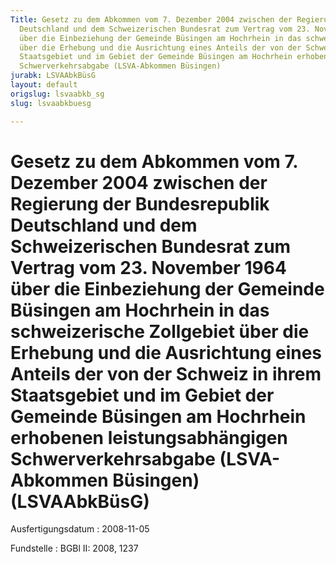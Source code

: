 ```yaml
---
Title: Gesetz zu dem Abkommen vom 7. Dezember 2004 zwischen der Regierung der Bundesrepublik
  Deutschland und dem Schweizerischen Bundesrat zum Vertrag vom 23. November 1964
  über die Einbeziehung der Gemeinde Büsingen am Hochrhein in das schweizerische Zollgebiet
  über die Erhebung und die Ausrichtung eines Anteils der von der Schweiz in ihrem
  Staatsgebiet und im Gebiet der Gemeinde Büsingen am Hochrhein erhobenen leistungsabhängigen
  Schwerverkehrsabgabe (LSVA-Abkommen Büsingen)
jurabk: LSVAAbkBüsG
layout: default
origslug: lsvaabkb_sg
slug: lsvaabkbuesg

---
```


# Gesetz zu dem Abkommen vom 7. Dezember 2004 zwischen der Regierung der Bundesrepublik Deutschland und dem Schweizerischen Bundesrat zum Vertrag vom 23. November 1964 über die Einbeziehung der Gemeinde Büsingen am Hochrhein in das schweizerische Zollgebiet über die Erhebung und die Ausrichtung eines Anteils der von der Schweiz in ihrem Staatsgebiet und im Gebiet der Gemeinde Büsingen am Hochrhein erhobenen leistungsabhängigen Schwerverkehrsabgabe (LSVA-Abkommen Büsingen) (LSVAAbkBüsG)

Ausfertigungsdatum
:   2008-11-05

Fundstelle
:   BGBl II: 2008, 1237

